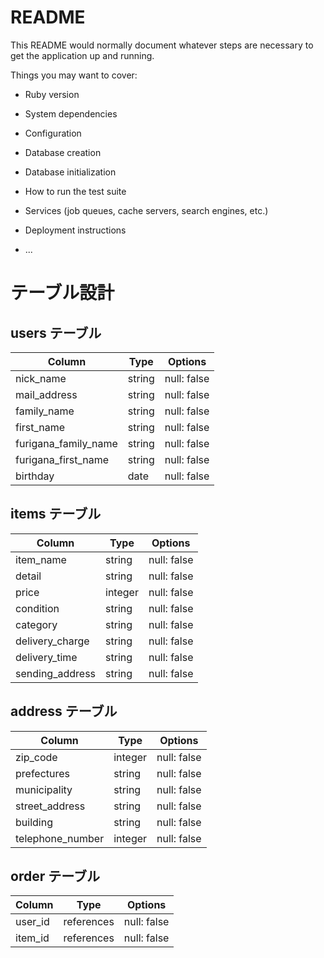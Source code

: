 # README

This README would normally document whatever steps are necessary to get the
application up and running.

Things you may want to cover:

* Ruby version

* System dependencies

* Configuration

* Database creation

* Database initialization

* How to run the test suite

* Services (job queues, cache servers, search engines, etc.)

* Deployment instructions

* ...

# テーブル設計

## users テーブル

| Column               | Type   | Options     |
| -------------------- | ------ | ----------- |
| nick_name            | string | null: false |
| mail_address         | string | null: false |
| family_name          | string | null: false |
| first_name           | string | null: false |
| furigana_family_name | string | null: false |
| furigana_first_name  | string | null: false |
| birthday             | date   | null: false |



## items テーブル

| Column             | Type    | Options     |
| ------------------ | ------- | ----------- |
| item_name          | string  | null: false |
| detail             | string  | null: false |
| price              | integer | null: false |
| condition          | string  | null: false |
| category           | string  | null: false |
| delivery_charge    | string  | null: false |
| delivery_time      | string  | null: false |
| sending_address    | string  | null: false |


## address テーブル

| Column           | Type       | Options     |
| ---------------- | ---------- | ----------- |
| zip_code         | integer    | null: false |
| prefectures      | string     | null: false |
| municipality     | string     | null: false |
| street_address   | string     | null: false |
| building         | string     | null: false |
| telephone_number | integer    | null: false |


## order テーブル

| Column  | Type       | Options     |
| ------- | ---------- | ----------- |
| user_id | references | null: false |
| item_id | references | null: false |

